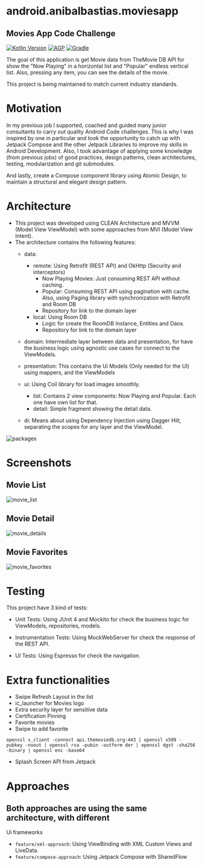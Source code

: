 # android.anibalbastias.moviesapp

## Movies App Code Challenge

[![Kotlin Version](https://img.shields.io/badge/Kotlin-1.6.10-blue.svg)](https://kotlinlang.org)
[![AGP](https://img.shields.io/badge/AndroidStudio-2021.1.1-blue?style=flat)](https://developer.android.com/studio/releases/gradle-plugin)
[![Gradle](https://img.shields.io/badge/Gradle-7.0.2-blue?style=flat)](https://gradle.org)

The goal of this application is get Movie data from TheMovie DB API for show the "Now Playing" in a
horizontal list and "Popular" endless vertical list. Also, pressing any item, you can see the
details of the movie.

This project is being maintained to match current industry standards.

# Motivation

In my previous job I supported, coached and guided many junior consultants to carry out quality Android Code challenges. This is why I was inspired by one in particular and took the opportunity to catch up with Jetpack Compose and the other Jetpack Libraries to improve my skills in Android Development.
Also, I took advantage of applying some knowledge (from previous jobs) of good practices, design patterns, clean architectures, testing, modularization and git submodules.

And lastly, create a Compose component library using Atomic Design, to maintain a structural and elegant design pattern.

# Architecture

* This project was developed using CLEAN Architecture and MVVM (Model View ViewModel) with some
  approaches from MVI (Model View Intent).
* The architecture contains the following features:
    * data:
        * remote: Using Retrofit (REST API) and OkHttp (Security and interceptors)
            * Now Playing Movies: Just consuming REST API without caching.
            * Popular: Consuming REST API using pagination with cache. Also, using Paging library
              with synchronization with Retrofit and Room DB
            * Repository for link to the domain layer
        * local: Using Room DB
            * Logic for create the RoomDB Instance, Entities and Daos.
            * Repository for link to the domain layer

    * domain: Intermediate layer between data and presentation, for have the business logic using
      agnostic use cases for connect to the ViewModels.

    * presentation: This contains the Ui Models (Only needed for the UI) using mappers, and the
      ViewModels

    * ui: Using Coil library for load images smoothly.
        * list: Contains 2 view components: Now Playing and Popular. Each one have own list for
          that.
        * detail: Simple fragment showing the detail data.

    * di: Means about using Dependency Injection using Dagger Hilt, separating the scopes for any
      layer and the ViewModel.

![packages](art/packages.png?raw=true)

# Screenshots

## Movie List

![movie_list](art/fragment_list.png?raw=true)

## Movie Detail

![movie_details](art/fragment_details.png?raw=true)

## Movie Favorites

![movie_favorites](art/fragment_favorites.png?raw=true)

# Testing

This project have 3 kind of tests:

* Unit Tests: Using JUnit 4 and Mockito for check the business logic for ViewModels, 
repositories, models.

* Instrumentation Tests: Using MockWebServer for check the response of the REST API.

* UI Tests: Using Espresso for check the navigation.

# Extra functionalities

* Swipe Refresh Layout in the list
* ic_launcher for Movies logo
* Extra security layer for sensitive data
* Certification Pinning
* Favorite movies
* Swipe to add favorite
```
openssl s_client -connect api.themoviedb.org:443 | openssl x509 -pubkey -noout | openssl rsa -pubin -outform der | openssl dgst -sha256 -binary | openssl enc -base64
```
* Splash Screen API from Jetpack

# Approaches
## Both approaches are using the same architecture, with different
Ui frameworks

* `feature/xml-approach`: Using ViewBinding with XML Custom Views and LiveData.
* `feature/compose-approach`: Using Jetpack Compose with SharedFlow
